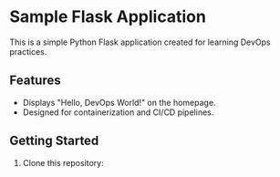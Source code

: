 # Sample Flask Application

This is a simple Python Flask application created for learning DevOps practices.

## Features
- Displays "Hello, DevOps World!" on the homepage.
- Designed for containerization and CI/CD pipelines.

## Getting Started
1. Clone this repository:

